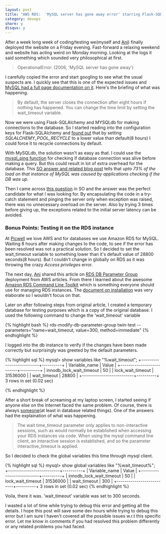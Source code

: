 ```yaml
---
layout: post
title: "AWS RDS:  'MySQL server has gone away error' starring Flask-SQLAlchemy and MYSQLdb"
category: devops
share: y
disqus: y
---
```


After a week long week of coding/testing we(myself and [Ani](https://twitter.com/aniv)) finally deployed the website on a Friday evening. Fast-forward a relaxing 
weekend and website has acting weird on Monday morning. Looking at the logs it said something which sounded very 
philosophical at first.

> OperationalError: (2006, 'MySQL server has gone away')

I carefully copied the error and start googling to see what the usual suspects are. I quickly see that this is one of the
expected issues and [MySQL had a full page documentation on it](http://dev.mysql.com/doc/refman/5.0/en/gone-away.html).
Here's the briefing of what was happening.

> By default, the server closes the connection after eight hours if nothing has happened. You can change the time 
> limit by setting the wait_timeout variable.

Now we were using Flask-SQLAlchemy and MYSQLdb for making connections to the database. So I started reading into the
configuration keys for Flask-SQLAlchemy and [found out](http://stackoverflow.com/a/6473271/323404) that by setting *SQLALCHEMY_POOL_RECYCLE* to a lower value than default(8 hours) I could force it to recycle connections by default. 

With MySQLdb, the solution wasn't as easy as that. I could use the [mysql_ping function](http://oxygene.sk/2009/11/mysql-server-has-gone-away/) for checking if database connection was alive before making a query. But this could result in lot of extra
overhead for the database. This [SO answer and related blog post](http://stackoverflow.com/a/3104681/323404) tells that *upto 73% of the load on that instance of MySQL was caused by applications checking if the DB was up*. 

Then I came across [this question](http://stackoverflow.com/questions/567622/is-there-a-pythonic-way-to-try-something-up-to-a-maximum-number-of-times) in SO and the answer was the perfect candidate for what I was looking for. By encapsulating the code
in a try-catch statement and pinging the server only when exception was raised, there was no 
unnecessary overload on the server. Also by trying 3 times before giving up, the exceptions related to the initial server latency
can be avoided.

### Bonus Points: Testing it on the RDS instance

At [Picwell](http://picwell.com/) we love AWS and for databases we use Amazon RDS for MySQL. Waiting 8 hours after making
changes to the code, to see if the error has been resolved was not a practical solution. So I decided to set the wait_timeout
variable to something lower than it's default value of 28800 seconds(8 hours). But I couldn't change in globally on RDS
as it was throwing the crazy *Access privileges* error.

The next day, [Ani](https://twitter.com/aniv) shared this article on [RDS DB Parameter Group](http://aws.amazon.com/articles/2935_)  deployment from AWS articles. From there I learned about the awesome [Amazon RDS Command Line Toolkit](http://aws.amazon.com/developertools/2928) which is something everyone should use for managing RDS instances. The [document on
installation](http://docs.aws.amazon.com/AmazonRDS/latest/CommandLineReference/StartCLI.html) was very elaborate so I wouldn't focus on that. 

Later on after following steps from original article, I created a temporary database for testing purposes which is a copy of
the original database. I used the following command to change the 'wait_timeout' variable 

{% highlight bash %}
rds-modify-db-parameter-group twin-test --parameters="name=wait_timeout, value=300, method=immediate"
{% endhighlight %}

I logged into the db instance to verify if the changes have been made correctly but surprisingly was greeted by the 
default parameters. 

{% highlight sql %}
mysql> show variables like "%wait_timeout";
+--------------------------+----------+
| Variable_name            | Value    |
+--------------------------+----------+
| innodb_lock_wait_timeout | 50       |
| lock_wait_timeout        | 31536000 |
| wait_timeout             | 28800    |
+--------------------------+----------+
3 rows in set (0.02 sec)

{% endhighlight %}

After a short break of screaming at my laptop screen, I started seeing if anyone else on the Internet faced the same problem. Of course,
there is always [someone](https://forums.aws.amazon.com/message.jspa?messageID=248879)(at least in database related things). One of the answers had the explaination of what was happening. 

>The wait time_timeout parameter only applies to non-interactive sessions, such as would normally be established 
> when accessing your RDS instances via code. When using the mysql command line client, an interactive session 
> is established, and so the parameter interactive_timeout is applied.

So I decided to check the global variables this time through mysql client.

{% highlight sql %}
mysql> show global variables like "%wait_timeout%";
+--------------------------+----------+
| Variable_name            | Value    |
+--------------------------+----------+
| innodb_lock_wait_timeout | 50       |
| lock_wait_timeout        | 31536000 |
| wait_timeout             | 300      |
+--------------------------+----------+
3 rows in set (0.02 sec)
{% endhighlight %}

Voila, there it was. 'wait_timeout' variable was set to 300 seconds. 

I wasted a lot of time while trying to debug this error and getting all the details.  I hope this post will save some dev
hours while trying to debug this error but I am sure I haven't covered all the possible issues w.r.t this specific error. 
Let me know in comments if you had resolved this problem differently or any related problems you had faced. 

